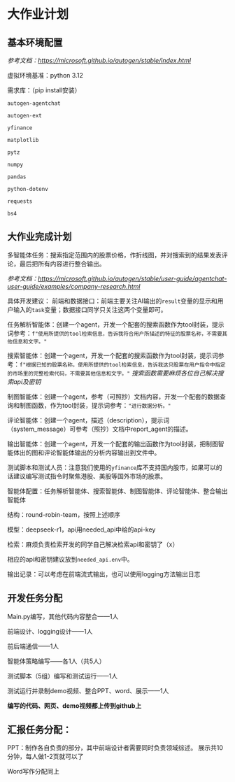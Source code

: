 # 大作业计划

## 基本环境配置
*参考文档：https://microsoft.github.io/autogen/stable/index.html*

虚拟环境基准：python 3.12

需求库：（pip install安装） 

`autogen-agentchat`

`autogen-ext`

`yfinance`

`matplotlib`

`pytz`

`numpy`

`pandas`

`python-dotenv`

`requests`

`bs4`

## 大作业完成计划
多智能体任务：搜索指定范围内的股票价格，作折线图，并对搜索到的结果发表评论，最后把所有内容进行整合输出。

*参考文档：https://microsoft.github.io/autogen/stable/user-guide/agentchat-user-guide/examples/company-research.html*

具体开发建议：
前端和数据接口：前端主要关注AI输出的`result`变量的显示和用户输入的`task`变量；数据接口同学只关注这两个变量即可。

任务解析智能体：创建一个agent，开发一个配套的搜索函数作为tool封装，提示词参考：`f"使用所提供的tool检索信息，告诉我符合用户所描述的特征的股票名称，不需要其他信息和文字。"`

搜索智能体：创建一个agent，开发一个配套的搜索函数作为tool封装，提示词参考：`f"根据已知的股票名称，使用所提供的tool检索信息，告诉我这只股票在用户指令中指定的市场里的完整检索代码，不需要其他信息和文字。"`
*搜索函数需要麻烦各位自己解决搜索api及密钥*

制图智能体：创建一个agent，参考（可照抄）文档内容，开发一个配套的数据查询和制图函数，作为tool封装，提示词参考：`"进行数据分析。"`

评论智能体：创建一个agent，描述（description），提示词（system_message）可参考（照抄）文档中report_agent的描述。

输出智能体：创建一个agent，开发一个配套的输出函数作为tool封装，把制图智能体出的图和评论智能体输出的分析内容输出到文件中。

测试脚本和测试人员：注意我们使用的`yfinance`库不支持国内股市，如果可以的话建议编写测试指令时聚焦港股、美股等国外市场的股票。

智能体配置：任务解析智能体、搜索智能体、制图智能体、评论智能体、整合输出智能体

结构：round-robin-team，按照上述顺序

模型：deepseek-r1，api用needed_api中给的api-key

检索：麻烦负责检索开发的同学自己解决检索api和密钥了（x）

相应的api和密钥建议放到`needed_api.env`中。

输出记录：可以考虑在前端流式输出，也可以使用logging方法输出日志

## 开发任务分配 
Main.py编写，其他代码内容整合——1人

前端设计、logging设计——1人

前后端通信——1人

智能体策略编写——各1人（共5人）

测试脚本（5组）编写和测试运行——1人

测试运行并录制demo视频、整合PPT、word、展示——1人

**编写的代码、网页、demo视频都上传到github上**

## 汇报任务分配：
PPT：制作各自负责的部分，其中前端设计者需要同时负责领域综述。
展示共10分钟，每人做1-2页就可以了

Word写作分配同上
